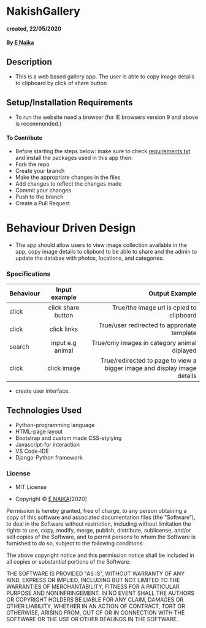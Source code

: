 # NakishGallery
#### created, 22/05/2020
#### By [E Naika](https://github.com/ENAIKA)
## Description
* This is a web based gallery app. The user is able to copy image details to clipboard by click of share button 
## Setup/Installation Requirements
* To run the website need a browser (for IE browsers version 9 and above is recommended.)

#### To Contribute
* Before starting the steps below: make sure to check [requirements.txt](https://github.com/ENAIKA/picture/blob/master/requirements.txt) and install the packages used in this app then:
* Fork the repo
* Create your branch 
* Make the appropriate changes in the files
* Add changes to reflect the changes made 
* Commit your changes 
* Push to the branch 
* Create a Pull Request.

# Behaviour Driven Design
* The app should allow users to view image collection available in the app, copy image details to clipbord to be able to share and the admin to update the databse with photos, locations, and categories.

### Specifications
| Behaviour                | Input example           | Output Example                   |
| ---------------------------|:-----------------------:| --------------------------------:|
| click    | click share button | True/the image url is cpied to clipboard|
|click     | click links| True/user redirected to approriate template|
| search              |input e.g animal| True/only images in category animal diplayed|
| click              |click image| True/redirected to page to view a bigger image and display image details |

* create user interface.

## Technologies Used
* Python-programming language
* HTML-page layout
* Bootstrap and custom made CSS-stylying
* Javascript-for interaction
* VS Code-IDE
* Django-Python framework


### License
* MIT License

* Copyright © [E NAIKA](https://github.com/ENAIKA)[2020]

Permission is hereby granted, free of charge, to any person obtaining a copy
of this software and associated documentation files (the "Software"), to deal
in the Software without restriction, including without limitation the rights
to use, copy, modify, merge, publish, distribute, sublicense, and/or sell
copies of the Software, and to permit persons to whom the Software is
furnished to do so, subject to the following conditions:

The above copyright notice and this permission notice shall be included in all
copies or substantial portions of the Software.

THE SOFTWARE IS PROVIDED "AS IS", WITHOUT WARRANTY OF ANY KIND, EXPRESS OR
IMPLIED, INCLUDING BUT NOT LIMITED TO THE WARRANTIES OF MERCHANTABILITY,
FITNESS FOR A PARTICULAR PURPOSE AND NONINFRINGEMENT. IN NO EVENT SHALL THE
AUTHORS OR COPYRIGHT HOLDERS BE LIABLE FOR ANY CLAIM, DAMAGES OR OTHER
LIABILITY, WHETHER IN AN ACTION OF CONTRACT, TORT OR OTHERWISE, ARISING FROM,
OUT OF OR IN CONNECTION WITH THE SOFTWARE OR THE USE OR OTHER DEALINGS IN THE
SOFTWARE.